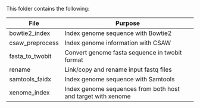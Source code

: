 This folder contains the following:

| File            | Purpose                                                      |
| --------------- | ------------------------------------------------------------ |
| bowtie2_index   | Index genome sequence with Bowtie2                           |
| csaw_preprocess | Index genome information with CSAW                           |
| fasta_to_twobit | Convert genome fasta sequence in twobit format               |
| rename          | Link/copy and rename input fastq files                       |
| samtools_faidx  | Index genome sequence with Samtools                          |
| xenome_index    | Index genome sequences from both host and target with xenome |